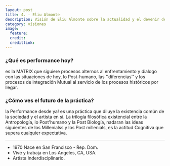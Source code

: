 ```yaml
---
layout: post
title: 4. - Eliu Almonte
description: Visión de Eliu Almonte sobre la actualidad y el devenir de la performance.
category: visiones
image:
  feature:
  credit:
  creditlink:
---
```


### ¿Qué es performance hoy?

es la MATRIX que siguiere procesos alternos al enfrentamiento y dialogo con las situaciones de hoy, lo Post-humano, las ''diferencias'' y los procesos de integración Mutual al servicio de los procesos históricos por llegar.

### ¿Cómo ves el futuro de la práctica?

la Performance desde ya! es una práctica que diluye la existencia común de la sociedad y el artista en si. La trilogía filosófica existencial entre la Antropología, lo Post'humano y la Post Biología, nadaran las ideas siguientes de los Millenialss y los Post millenials, es la actitud Cognitiva que supera cualquier expectativa.

---

* 1970 Nace en San Francisco - Rep. Dom.
* Vive y trabaja en Los Angeles, CA, USA.
* Artista Inderdisciplinario.
